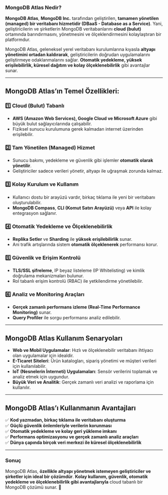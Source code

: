 ### **MongoDB Atlas Nedir?**

**MongoDB Atlas**, **MongoDB Inc.** tarafından geliştirilen, **tamamen yönetilen (managed) bir veritabanı hizmetidir (DBaaS - Database as a Service)**. Yani, geliştiricilerin ve şirketlerin MongoDB veritabanlarını **cloud (bulut)** ortamında barındırmasını, yönetmesini ve ölçeklendirmesini kolaylaştıran bir platformdur.

MongoDB Atlas, geleneksel yerel veritabanı kurulumlarına kıyasla **altyapı yönetimini ortadan kaldırarak**, geliştiricilerin doğrudan uygulamalarını geliştirmeye odaklanmalarını sağlar. **Otomatik yedekleme, yüksek erişilebilirlik, küresel dağıtım ve kolay ölçeklenebilirlik** gibi avantajlar sunar.

---

## **MongoDB Atlas’ın Temel Özellikleri:**

### 1️⃣ **Cloud (Bulut) Tabanlı**
   - **AWS (Amazon Web Services), Google Cloud ve Microsoft Azure** gibi büyük bulut sağlayıcılarında çalışabilir.
   - Fiziksel sunucu kurulumuna gerek kalmadan internet üzerinden erişilebilir.

### 2️⃣ **Tam Yönetilen (Managed) Hizmet**
   - Sunucu bakımı, yedekleme ve güvenlik gibi işlemler **otomatik olarak yönetilir**.
   - Geliştiriciler sadece verileri yönetir, altyapı ile uğraşmak zorunda kalmaz.

### 3️⃣ **Kolay Kurulum ve Kullanım**
   - Kullanıcı dostu bir arayüzü vardır, birkaç tıklama ile yeni bir veritabanı oluşturulabilir.
   - **MongoDB Compass**, **CLI (Komut Satırı Arayüzü)** veya **API** ile kolay entegrasyon sağlanır.

### 4️⃣ **Otomatik Yedekleme ve Ölçeklenebilirlik**
   - **Replika Setler** ve **Sharding** ile **yüksek erişilebilirlik** sunar.
   - Ani trafik artışlarında sistem **otomatik ölçeklenerek** performansı korur.

### 5️⃣ **Güvenlik ve Erişim Kontrolü**
   - **TLS/SSL şifreleme**, IP beyaz listeleme (IP Whitelisting) ve kimlik doğrulama mekanizmaları bulunur.
   - Rol tabanlı erişim kontrolü (RBAC) ile yetkilendirme yönetilebilir.

### 6️⃣ **Analiz ve Monitoring Araçları**
   - **Gerçek zamanlı performans izleme (Real-Time Performance Monitoring)** sunar.
   - **Query Profiler** ile sorgu performansı analiz edilebilir.

---

## **MongoDB Atlas Kullanım Senaryoları**
- **Web ve Mobil Uygulamalar**: Hızlı ve ölçeklenebilir veritabanı ihtiyacı olan uygulamalar için idealdir.
- **E-Ticaret Siteleri**: Ürün katalogları, sipariş yönetimi ve müşteri verileri için kullanılabilir.
- **IoT (Nesnelerin İnterneti) Uygulamaları**: Sensör verilerini toplamak ve analiz etmek için uygundur.
- **Büyük Veri ve Analitik**: Gerçek zamanlı veri analizi ve raporlama için kullanılır.

---

## **MongoDB Atlas’ı Kullanmanın Avantajları**
✅ **Kod yazmadan, birkaç tıklama ile veritabanı oluşturma**  
✅ **Güçlü güvenlik önlemleriyle verilerin korunması**  
✅ **Otomatik yedekleme ve kolay geri yükleme imkanı**  
✅ **Performans optimizasyonu ve gerçek zamanlı analiz araçları**  
✅ **Dünya çapında birçok veri merkezi ile küresel ölçeklenebilirlik**  

---

### **Sonuç**
MongoDB Atlas, **özellikle altyapı yönetmek istemeyen geliştiriciler ve şirketler için ideal bir çözümdür**. **Kolay kullanım, güvenlik, otomatik yedekleme ve ölçeklenebilirlik gibi avantajlarıyla** cloud tabanlı bir MongoDB çözümü sunar. 🚀